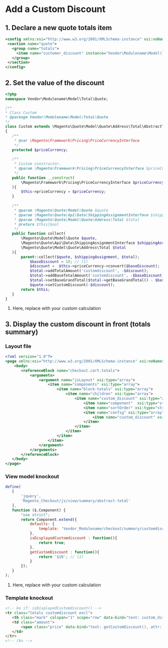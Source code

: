 # Add a Custom Discount
## 1. Declare a new quote totals item
```xml title="app/code/Vendor/Modulename/etc/sales.xml"
<config xmlns:xsi="http://www.w3.org/2001/XMLSchema-instance" xsi:noNamespaceSchemaLocation="urn:magento:module:Magento_Sales:etc/sales.xsd">
 <section name="quote">
   <group name="totals">
     <item name="customer_discount" instance="Vendor\Modulename\Model\Total\Quote\Custom" sort_order="420"/>
   </group>
 </section>
</config>
```

## 2. Set the value of the discount
```php title="app/code/Vendor/Modulename/Model/Total/Quote/Custom.php"
<?php
namespace Vendor\Modulename\Model\Total\Quote;

/**
* Class Custom
* @package Vendor\Modulename\Model\Total\Quote
*/
class Custom extends \Magento\Quote\Model\Quote\Address\Total\AbstractTotal
{
   /**
    * @var \Magento\Framework\Pricing\PriceCurrencyInterface
    */
   protected $priceCurrency;
   
   /**
    * Custom constructor.
    * @param \Magento\Framework\Pricing\PriceCurrencyInterface $priceCurrency
    */
   public function __construct(
       \Magento\Framework\Pricing\PriceCurrencyInterface $priceCurrency
   ){
       $this->priceCurrency = $priceCurrency;
   }
   
   /**
    * @param \Magento\Quote\Model\Quote $quote
    * @param \Magento\Quote\Api\Data\ShippingAssignmentInterface $shippingAssignment
    * @param \Magento\Quote\Model\Quote\Address\Total $total
    * @return $this|bool
    */
   public function collect(
       \Magento\Quote\Model\Quote $quote,
       \Magento\Quote\Api\Data\ShippingAssignmentInterface $shippingAssignment,
       \Magento\Quote\Model\Quote\Address\Total $total
   ){
       parent::collect($quote, $shippingAssignment, $total);
           $baseDiscount = 10; // (1)
           $discount =  $this->priceCurrency->convert($baseDiscount);
           $total->addTotalAmount('customdiscount', -$discount);
           $total->addBaseTotalAmount('customdiscount', -$baseDiscount);
           $total->setBaseGrandTotal($total->getBaseGrandTotal() - $baseDiscount);
           $quote->setCustomDiscount(-$discount);
       return $this;
   }
}
```

1.  Here, replace with your custom calculation

## 3. Display the custom discount in front (totals summary)
### Layout file
```xml title="app/code/Vendor/Modulename/view/frontend/layout/checkout_cart_index.xml"
<?xml version="1.0"?>
<page xmlns:xsi="http://www.w3.org/2001/XMLSchema-instance" xsi:noNamespaceSchemaLocation="urn:magento:framework:View/Layout/etc/page_configuration.xsd">
    <body>
       <referenceBlock name="checkout.cart.totals">
           <arguments>
               <argument name="jsLayout" xsi:type="array">
                   <item name="components" xsi:type="array">
                       <item name="block-totals" xsi:type="array">
                           <item name="children" xsi:type="array">
                               <item name="custom_discount" xsi:type="array">
                                   <item name="component"  xsi:type="string">Vendor_Modulename/js/view/checkout/summary/customdiscount</item>
                                   <item name="sortOrder" xsi:type="string">20</item>
                                   <item name="config" xsi:type="array">
                                       <item name="custom_discount" xsi:type="string" translate="true">Custom Discount</item>
                                   </item>
                               </item>
                           </item>
                       </item>
                   </item>
               </argument>
           </arguments>
       </referenceBlock>
   </body>
</page>
```

### View model knockout
```javascript title="app/code/Vendor/Modulename/view/frontend/web/js/view/checkout/summary/customdiscount.js"
define(
   [
       'jquery',
       'Magento_Checkout/js/view/summary/abstract-total'
   ],
   function ($,Component) {
       "use strict";
       return Component.extend({
           defaults: {
               template: 'Vendor_Modulename/checkout/summary/customdiscount'
           },
           isDisplayedCustomdiscount : function(){
               return true;
           },
           getCustomDiscount : function(){
               return '$10'; // (1)
           }
       });
   }
);
```

1.  Here, replace with your custom calculation

### Template knockout
```html title="app/code/Vendor/Modulename/view/frontend/web/template/checkout/summary/customdiscount.html"
<!-- ko if: isDisplayedCustomdiscount() -->
<tr class="totals customdiscount excl">
   <th class="mark" colspan="1" scope="row" data-bind="text: custom_discount"></th>
   <td class="amount">
       <span class="price" data-bind="text: getCustomDiscount(), attr: {'data-th': custom_discount}"></span>
   </td>
</tr>
<!-- /ko -->
```